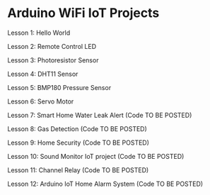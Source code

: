 # Arduino WiFi IoT Projects 

Lesson 1: Hello World

Lesson 2: Remote Control LED

Lesson 3: Photoresistor Sensor

Lesson 4: DHT11 Sensor

Lesson 5: BMP180 Pressure Sensor

Lesson 6: Servo Motor

Lesson 7: Smart Home Water Leak Alert (Code TO BE POSTED)

Lesson 8: Gas Detection (Code TO BE POSTED)

Lesson 9: Home Security (Code TO BE POSTED)

Lesson 10: Sound Monitor IoT project (Code TO BE POSTED)

Lesson 11: Channel Relay (Code TO BE POSTED)

Lesson 12: Arduino IoT Home Alarm System (Code TO BE POSTED)
